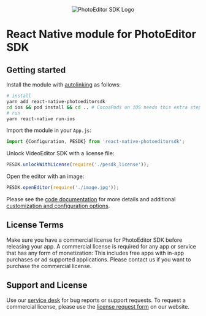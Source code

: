 <p align="center">
  <img src="http://static.photoeditorsdk.com/logo.png" alt="PhotoEditor SDK Logo"/>
</p>

# React Native module for PhotoEditor SDK

## Getting started

Install the module with [autolinking](https://github.com/react-native-community/cli/blob/master/docs/autolinking.md) as follows:

```sh
# install
yarn add react-native-photoeditorsdk
cd ios && pod install && cd .. # CocoaPods on iOS needs this extra step
# run
yarn react-native run-ios
```

Import the module in your `App.js`:

```js
import {Configuration, PESDK} from 'react-native-photoeditorsdk';
```

Unlock VideoEditor SDK with a license file:

```js
PESDK.unlockWithLicense(require('./pesdk_license'));
```

Open the editor with an image:

```js
PESDK.openEditor(require('./image.jpg'));
```

Please see the [code documentation](./index.d.ts) for more details and additional [customization and configuration options](./configuration.ts).

## License Terms

Make sure you have a commercial license for PhotoEditor SDK before releasing your app.
A commercial license is required for any app or service that has any form of monetization: This includes free apps with in-app purchases or ad supported applications. Please contact us if you want to purchase the commercial license.

## Support and License

Use our [service desk](http://support.photoeditorsdk.com) for bug reports or support requests. To request a commercial license, please use the [license request form](https://account.photoeditorsdk.com/pricing?product=pesdk) on our website.
